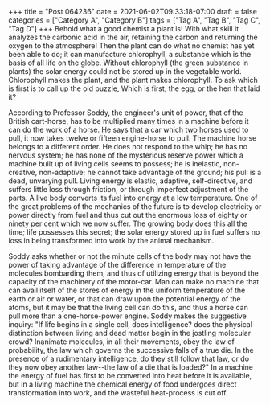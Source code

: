 +++
title = "Post 064236"
date = 2021-06-02T09:33:18-07:00
draft = false
categories = ["Category A", "Category B"]
tags = ["Tag A", "Tag B", "Tag C", "Tag D"]
+++
Behold what a good chemist a plant is! With what skill it analyzes the carbonic acid in the air, retaining the carbon and returning the oxygen to the atmosphere! Then the plant can do what no chemist has yet been able to do; it can manufacture chlorophyll, a substance which is the basis of all life on the globe. Without chlorophyll (the green substance in plants) the solar energy could not be stored up in the vegetable world. Chlorophyll makes the plant, and the plant makes chlorophyll. To ask which is first is to call up the old puzzle, Which is first, the egg, or the hen that laid it?

According to Professor Soddy, the engineer's unit of power, that of the British cart-horse, has to be multiplied many times in a machine before it can do the work of a horse. He says that a car which two horses used to pull, it now takes twelve or fifteen engine-horse to pull. The machine horse belongs to a different order. He does not respond to the whip; he has no nervous system; he has none of the mysterious reserve power which a machine built up of living cells seems to possess; he is inelastic, non-creative, non-adaptive; he cannot take advantage of the ground; his pull is a dead, unvarying pull. Living energy is elastic, adaptive, self-directive, and suffers little loss through friction, or through imperfect adjustment of the parts. A live body converts its fuel into energy at a low temperature. One of the great problems of the mechanics of the future is to develop electricity or power directly from fuel and thus cut out the enormous loss of eighty or ninety per cent which we now suffer. The growing body does this all the time; life possesses this secret; the solar energy stored up in fuel suffers no loss in being transformed into work by the animal mechanism.

Soddy asks whether or not the minute cells of the body may not have the power of taking advantage of the difference in temperature of the molecules bombarding them, and thus of utilizing energy that is beyond the capacity of the machinery of the motor-car. Man can make no machine that can avail itself of the stores of energy in the uniform temperature of the earth or air or water, or that can draw upon the potential energy of the atoms, but it may be that the living cell can do this, and thus a horse can pull more than a one-horse-power engine. Soddy makes the suggestive inquiry: "If life begins in a single cell, does intelligence? does the physical distinction between living and dead matter begin in the jostling molecular crowd? Inanimate molecules, in all their movements, obey the law of probability, the law which governs the successive falls of a true die. In the presence of a rudimentary intelligence, do they still follow that law, or do they now obey another law--the law of a die that is loaded?" In a machine the energy of fuel has first to be converted into heat before it is available, but in a living machine the chemical energy of food undergoes direct transformation into work, and the wasteful heat-process is cut off.
